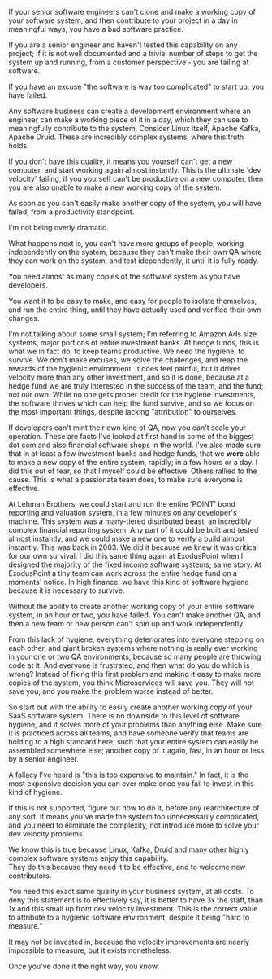 
If your senior software engineers can't clone
and make a working copy of your software system,
and then contribute to your project in a day in meaningful
ways, you have a bad software practice.

If you are a senior engineer and haven't tested
this capability on any project; if it is not well documented
and a trivial number of steps to get the system up and running,
from a customer perspective - you are failing at software.

If you have an excuse "the software is way too complicated"
to start up, you have failed.

Any software business can create a development environment 
where an engineer can make a working piece of it
in a day, which they can use to meaningfully 
contribute to the system.
Consider Linux itself, Apache Kafka, Apache Druid. 
These are incredibly complex systems, where this truth holds.

If you don't have this quality, it means you yourself can't
get a new computer, and start working again almost instantly.
This is the ultimate 'dev velocity' failing, if you yourself can't 
be productive on a new computer, then you are also unable
to make a new working copy of the system.

As soon as you can't easily make another copy of the system,
you will have failed, from a productivity standpoint.  

I'm not being overly dramatic.

What happens next is, you can't have more groups of people,
working independently on the system, because they can't
make their own QA where they can work on the system,
and test idependently, it until it is fully ready.  

You need almost as many copies of the software 
system as you have developers.

You want it to be easy to make, and easy for people to 
isolate themselves, and run the entire thing, until
they have actually used and verified their own changes.

I'm not talking about some small system; I'm referring
to Amazon Ads size systems, major portions of entire
investment banks.  At hedge funds, this is what we in fact do,
to keep teams productive.  We need the hygiene, to survive.
We don't make excuses, we solve the challenges, 
and reap the rewards of the hygienic environment.
It does feel painful, but it drives velocity more than
any other investment, and so it is done, because
at a hedge fund we are truly interested in the success of
the team, and the fund; not our own.  While no one
gets proper credit for the hygiene investments,
the software thrives which can help the fund survive,
and so we focus on the most important things, despite
lacking "attribution" to ourselves.

If developers can't mint their own kind of QA, 
now you can't scale your
operation.  These are facts I've looked at first
hand in some of the biggest dot com and also financial
software shops in the world.  I've also made sure that
in at least a few investment banks and hedge funds,
that we **were** able to make a new copy of the entire system,
rapidly; in a few hours or a day.  I did this out of fear, 
so that I myself could be effective.  Others rallied 
to the cause.
This is what a passionate team does, to make sure everyone
is effective.

At Lehman Brothers, we could start and run the entire 
'POINT' bond reporting and valuation system, in 
a few minutes on any developer's machine.  This system
was a many-tiered distributed beast, an incredibly complex
financial reporting system.  Any part of it
could be built and tested almost instantly, and we could
make a new one to verify a build almost instantly.
This was back in 2003.  We did it because we knew it 
was critical for our own survival.  I did this same thing
again at ExodusPoint when I designed the majority of
the fixed income software systems; same story.
At ExodusPoint a tiny team can
work across the entire hedge fund on a moments' notice.
In high finance, we have this kind of software hygiene
because it is necessary to survive.

Without the ability to create another working copy
of your entire software system, in an hour or two,
you have failed.  You can't make another QA, and then
a new team or new person can't spin up and work
independently.  

From this lack of hygiene, everything deteriorates
into everyone stepping on each other, and giant 
broken systems where nothing is really ever working in 
your one or two QA environments, because so many people
are throwing code at it.  And everyone is frustrated,
and then what do you do which is wrong?  Instead of 
fixing this first problem and making it easy to make
more copies of the system, you think Microservices 
will save you.  They will not save you, and you make
the problem worse instead of better.

So start out with the ability to easily create another
working copy of your SaaS software system.  There is
no downside to this level of software hygiene, and
it solves more of your problems than anything else.
Make sure it is practiced across all teams, and have
someone verify that teams are holding to a high standard
here, such that your entire system can easily be assembled
somewhere else; another copy of it again, fast, in 
an hour or less by a senior engineer.

A fallacy I've heard is "this is too expensive to maintain."
In fact, it is the most expensive decision you can ever make
once you fail to invest in this kind of hygiene.

If this is not supported, figure out how to do it, before
any rearchitecture of any sort.
It means you've made the system too unnecessarily complicated,
and you need to eliminate the complexity, not introduce more
to solve your dev velocity problems.

We know this is true because Linux, Kafka, Druid
and many other highly complex software systems 
enjoy this capability.  
They do this because they need it to be effective,
and to welcome new contributors.  

You need this exact same quality in your business system, at all costs.
To deny this statement is to effectively say, it is better
to have 3x the staff, than 1x and this small up front 
dev velocity investment.  This is the correct value to attribute
to a hygienic software environment, despite it being "hard to measure."

It may not be invested in, because the velocity improvements
are nearly impossible to measure, but it exists nonetheless.

Once you've done it the right way, you know.

